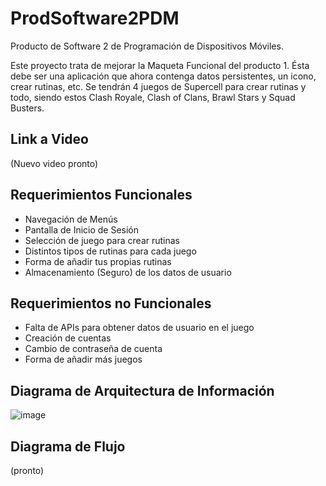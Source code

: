 # ProdSoftware2PDM
Producto de Software 2 de Programación de Dispositivos Móviles.

Este proyecto trata de mejorar la Maqueta Funcional del producto 1. Ésta debe ser una aplicación que ahora contenga datos persistentes, un icono, crear rutinas, etc.
Se tendrán 4 juegos de Supercell para crear rutinas y todo, siendo estos Clash Royale, Clash of Clans, Brawl Stars y Squad Busters.

## Link a Video

(Nuevo video pronto)

## Requerimientos Funcionales

- Navegación de Menús
- Pantalla de Inicio de Sesión
- Selección de juego para crear rutinas
- Distintos tipos de rutinas para cada juego
- Forma de añadir tus propias rutinas
- Almacenamiento (Seguro) de los datos de usuario


## Requerimientos no Funcionales

- Falta de APIs para obtener datos de usuario en el juego
- Creación de cuentas
- Cambio de contraseña de cuenta
- Forma de añadir más juegos


## Diagrama de Arquitectura de Información

![image](https://github.com/univDarko/ProdSoftware2PDM/assets/118616932/5e04d132-c9d6-494e-b250-2ff8f308938d)

## Diagrama de Flujo

(pronto)


